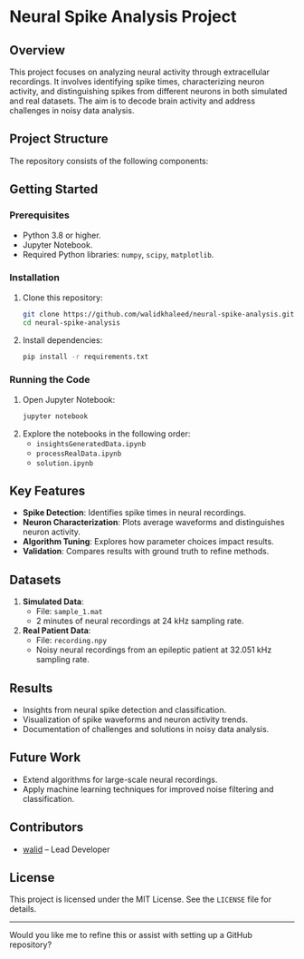 # **Neural Spike Analysis Project**

## **Overview**
This project focuses on analyzing neural activity through extracellular recordings. It involves identifying spike times, characterizing neuron activity, and distinguishing spikes from different neurons in both simulated and real datasets. The aim is to decode brain activity and address challenges in noisy data analysis.

## **Project Structure**
The repository consists of the following components:

## **Getting Started**
### **Prerequisites**
- Python 3.8 or higher.
- Jupyter Notebook.
- Required Python libraries: `numpy`, `scipy`, `matplotlib`.

### **Installation**
1. Clone this repository:
   ```bash
   git clone https://github.com/walidkhaleed/neural-spike-analysis.git
   cd neural-spike-analysis
   ```
2. Install dependencies:
   ```bash
   pip install -r requirements.txt
   ```

### **Running the Code**
1. Open Jupyter Notebook:
   ```bash
   jupyter notebook
   ```
2. Explore the notebooks in the following order:
   - `insightsGeneratedData.ipynb`
   - `processRealData.ipynb`
   - `solution.ipynb`

## **Key Features**
- **Spike Detection**: Identifies spike times in neural recordings.
- **Neuron Characterization**: Plots average waveforms and distinguishes neuron activity.
- **Algorithm Tuning**: Explores how parameter choices impact results.
- **Validation**: Compares results with ground truth to refine methods.

## **Datasets**
1. **Simulated Data**:
   - File: `sample_1.mat`
   - 2 minutes of neural recordings at 24 kHz sampling rate.
2. **Real Patient Data**:
   - File: `recording.npy`
   - Noisy neural recordings from an epileptic patient at 32.051 kHz sampling rate.

## **Results**
- Insights from neural spike detection and classification.
- Visualization of spike waveforms and neuron activity trends.
- Documentation of challenges and solutions in noisy data analysis.

## **Future Work**
- Extend algorithms for large-scale neural recordings.
- Apply machine learning techniques for improved noise filtering and classification.

## **Contributors**
- [walid](https://github.com/walidkhaleed) – Lead Developer

## **License**
This project is licensed under the MIT License. See the `LICENSE` file for details.

---

Would you like me to refine this or assist with setting up a GitHub repository?

